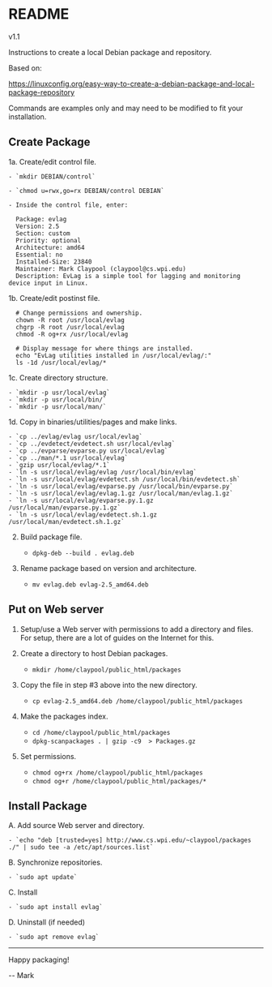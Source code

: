 # README

v1.1

Instructions to create a local Debian package and repository.

Based on:

<https://linuxconfig.org/easy-way-to-create-a-debian-package-and-local-package-repository>

Commands are examples only and may need to be modified to fit your installation.

## Create Package

1a. Create/edit control file.

    - `mkdir DEBIAN/control`

    - `chmod u=rwx,go=rx DEBIAN/control DEBIAN`
	
    - Inside the control file, enter:

````
  Package: evlag
  Version: 2.5
  Section: custom
  Priority: optional
  Architecture: amd64
  Essential: no
  Installed-Size: 23840
  Maintainer: Mark Claypool (claypool@cs.wpi.edu)
  Description: EvLag is a simple tool for lagging and monitoring device input in Linux.

````

1b. Create/edit postinst file.

````
  # Change permissions and ownership.
  chown -R root /usr/local/evlag
  chgrp -R root /usr/local/evlag
  chmod -R og+rx /usr/local/evlag

  # Display message for where things are installed.
  echo "EvLag utilities installed in /usr/local/evlag/:"
  ls -1d /usr/local/evlag/*

````

1c. Create directory structure.

    - `mkdir -p usr/local/evlag`
    - `mkdir -p usr/local/bin/`
    - `mkdir -p usr/local/man/`

1d. Copy in binaries/utilities/pages and make links.

    - `cp ../evlag/evlag usr/local/evlag`
    - `cp ../evdetect/evdetect.sh usr/local/evlag`
    - `cp ../evparse/evparse.py usr/local/evlag`
    - `cp ../man/*.1 usr/local/evlag`
    - `gzip usr/local/evlag/*.1`
    - `ln -s usr/local/evlag/evlag /usr/local/bin/evlag`
    - `ln -s usr/local/evlag/evdetect.sh /usr/local/bin/evdetect.sh`
    - `ln -s usr/local/evlag/evparse.py /usr/local/bin/evparse.py`
    - `ln -s usr/local/evlag/evlag.1.gz /usr/local/man/evlag.1.gz`
    - `ln -s usr/local/evlag/evparse.py.1.gz /usr/local/man/evparse.py.1.gz`
    - `ln -s usr/local/evlag/evdetect.sh.1.gz /usr/local/man/evdetect.sh.1.gz`

2. Build package file.

    - `dpkg-deb --build . evlag.deb`

3. Rename package based on version and architecture.

    - `mv evlag.deb evlag-2.5_amd64.deb`
	

## Put on Web server

1. Setup/use a Web server with permissions to add a directory and files.
For setup, there are a lot of guides on the Internet for this.

2. Create a directory to host Debian packages. 

    - `mkdir /home/claypool/public_html/packages`

3. Copy the file in step #3 above into the new directory.

    - `cp evlag-2.5_amd64.deb /home/claypool/public_html/packages`

4. Make the packages index.

    - `cd /home/claypool/public_html/packages`
    - `dpkg-scanpackages . | gzip -c9  > Packages.gz`

5. Set permissions.

    - `chmod og+rx /home/claypool/public_html/packages`
	- `chmod og+r /home/claypool/public_html/packages/*`


## Install Package

A. Add source Web server and directory.

    - `echo "deb [trusted=yes] http://www.cs.wpi.edu/~claypool/packages ./" | sudo tee -a /etc/apt/sources.list`

B. Synchronize repositories.

    - `sudo apt update`
	
C. Install

    - `sudo apt install evlag`
	
D. Uninstall (if needed)

    - `sudo apt remove evlag`

---------------

Happy packaging!

-- Mark
